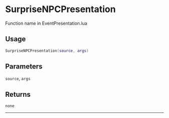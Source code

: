 # SurpriseNPCPresentation
Function name in EventPresentation.lua
## Usage
```lua
SurpriseNPCPresentation(source, args)
```
## Parameters
`source`, `args`
## Returns
`none`

---